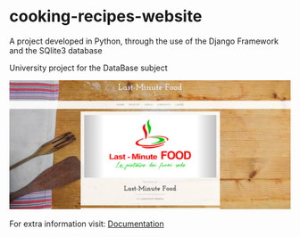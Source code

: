 # cooking-recipes-website
A project developed in Python, through the use of the Django Framework and the SQlite3 database

University project for the DataBase subject

![Cooking Website](https://github.com/Gilgamesh858/cooking-recipes-website/blob/master/media/Index_sample.PNG)

For extra information visit: [Documentation](https://github.com/Gilgamesh858/cooking-recipes-website/blob/master/%5BBasi%20di%20dati%5D%20Relazione%20Progetto%20Ludovico%20Trupia.pdf)
